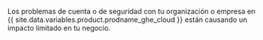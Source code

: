 Los problemas de cuenta o de seguridad con tu organización o empresa en {{ site.data.variables.product.prodname_ghe_cloud }} están causando un impacto limitado en tu negocio.